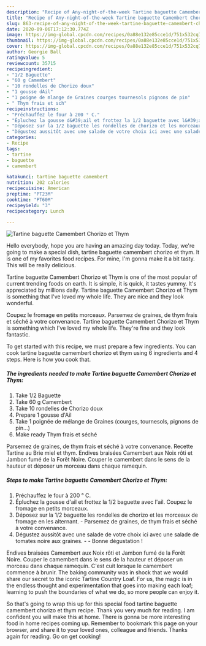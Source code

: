 ```yaml
---
description: "Recipe of Any-night-of-the-week Tartine baguette Camembert Chorizo et Thym"
title: "Recipe of Any-night-of-the-week Tartine baguette Camembert Chorizo et Thym"
slug: 863-recipe-of-any-night-of-the-week-tartine-baguette-camembert-chorizo-et-thym
date: 2020-09-06T17:12:30.774Z
image: https://img-global.cpcdn.com/recipes/0a88e132e85cce1d/751x532cq70/tartine-baguette-camembert-chorizo-et-thym-photo-principale-de-la-recette.jpg
thumbnail: https://img-global.cpcdn.com/recipes/0a88e132e85cce1d/751x532cq70/tartine-baguette-camembert-chorizo-et-thym-photo-principale-de-la-recette.jpg
cover: https://img-global.cpcdn.com/recipes/0a88e132e85cce1d/751x532cq70/tartine-baguette-camembert-chorizo-et-thym-photo-principale-de-la-recette.jpg
author: Georgie Ball
ratingvalue: 5
reviewcount: 35715
recipeingredient:
- "1/2 Baguette"
- "60 g Camembert"
- "10 rondelles de Chorizo doux"
- "1 gousse dAil"
- "1 poigne de mlange de Graines courges tournesols pignons de pin"
- " Thym frais et sch"
recipeinstructions:
- "Préchauffez le four à 200 ° C."
- "Épluchez la gousse d&#39;ail et frottez la 1/2 baguette avec l&#39;ail. Coupez le fromage en petits morceaux."
- "Déposez sur la 1/2 baguette les rondelles de chorizo et les morceaux de fromage en les alternant. Parsemez de graines, de thym frais et séché à votre convenance."
- "Dégustez aussitôt avec une salade de votre choix ici avec une salade de tomates noire aux graines.  Bonne dégustation !"
categories:
- Recipe
tags:
- tartine
- baguette
- camembert

katakunci: tartine baguette camembert 
nutrition: 202 calories
recipecuisine: American
preptime: "PT23M"
cooktime: "PT60M"
recipeyield: "3"
recipecategory: Lunch

---
```



![Tartine baguette Camembert Chorizo et Thym](https://img-global.cpcdn.com/recipes/0a88e132e85cce1d/751x532cq70/tartine-baguette-camembert-chorizo-et-thym-photo-principale-de-la-recette.jpg)

Hello everybody, hope you are having an amazing day today. Today, we're going to make a special dish, tartine baguette camembert chorizo et thym. It is one of my favorites food recipes. For mine, I'm gonna make it a bit tasty. This will be really delicious.

Tartine baguette Camembert Chorizo et Thym is one of the most popular of current trending foods on earth. It is simple, it is quick, it tastes yummy. It's appreciated by millions daily. Tartine baguette Camembert Chorizo et Thym is something that I've loved my whole life. They are nice and they look wonderful.

Coupez le fromage en petits morceaux. Parsemez de graines, de thym frais et séché à votre convenance. Tartine baguette Camembert Chorizo et Thym is something which I&#39;ve loved my whole life. They&#39;re fine and they look fantastic.


To get started with this recipe, we must prepare a few ingredients. You can cook tartine baguette camembert chorizo et thym using 6 ingredients and 4 steps. Here is how you cook that.

<!--inarticleads1-->

##### The ingredients needed to make Tartine baguette Camembert Chorizo et Thym:

1. Take 1/2 Baguette
1. Take 60 g Camembert
1. Take 10 rondelles de Chorizo doux
1. Prepare 1 gousse d&#39;Ail
1. Take 1 poignée de mélange de Graines (courges, tournesols, pignons de pin…)
1. Make ready  Thym frais et séché


Parsemez de graines, de thym frais et séché à votre convenance. Recette Tartine au Brie miel et thym. Endives braisées Camembert aux Noix rôti et Jambon fumé de la Forêt Noire. Couper le camembert dans le sens de la hauteur et déposer un morceau dans chaque ramequin. 

<!--inarticleads2-->

##### Steps to make Tartine baguette Camembert Chorizo et Thym:

1. Préchauffez le four à 200 ° C.
1. Épluchez la gousse d&#39;ail et frottez la 1/2 baguette avec l&#39;ail. Coupez le fromage en petits morceaux.
1. Déposez sur la 1/2 baguette les rondelles de chorizo et les morceaux de fromage en les alternant. - Parsemez de graines, de thym frais et séché à votre convenance.
1. Dégustez aussitôt avec une salade de votre choix ici avec une salade de tomates noire aux graines. -  - Bonne dégustation !


Endives braisées Camembert aux Noix rôti et Jambon fumé de la Forêt Noire. Couper le camembert dans le sens de la hauteur et déposer un morceau dans chaque ramequin. C&#39;est cuit lorsque le camembert commence à brunir. The baking community was in shock that we would share our secret to the iconic Tartine Country Loaf. For us, the magic is in the endless thought and experimentation that goes into making each loaf; learning to push the boundaries of what we do, so more people can enjoy it. 

So that's going to wrap this up for this special food tartine baguette camembert chorizo et thym recipe. Thank you very much for reading. I am confident you will make this at home. There is gonna be more interesting food in home recipes coming up. Remember to bookmark this page on your browser, and share it to your loved ones, colleague and friends. Thanks again for reading. Go on get cooking!
